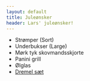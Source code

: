 ```yaml
---
layout: default
title: Juleønsker
header: Lars' juleønsker!
---
```


- Strømper (Sort)
- Underbukser (Large)
- Mørk tyk skovmandsskjorte
- Panini grill
- Ølglas
- [Dremel sæt](https://www.silvan.dk/dremel-3000-15-multivaerktoej?id=2660-7433559)

